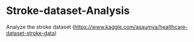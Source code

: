 # Stroke-dataset-Analysis
Analyze the stroke dataset (https://www.kaggle.com/asaumya/healthcare-dataset-stroke-data)
